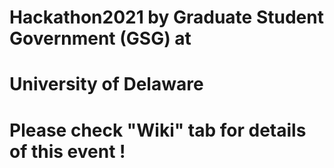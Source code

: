 # Hackathon2021 by Graduate Student Government (GSG) at
# University of Delaware

# Please check "Wiki" tab for details of this event ! 

